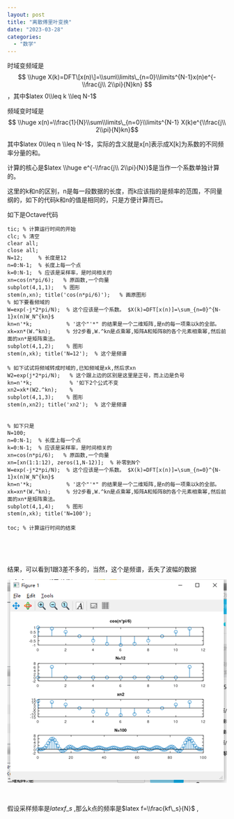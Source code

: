 ```yaml
---
layout: post
title: "离散傅里叶变换"
date: "2023-03-28"
categories: 
  - "数学"
---
```


时域变频域是 $$ \\huge X(k)=DFT\[x(n)\]=\\sum\\limits\_{n=0}\\limits^{N-1}x(n)e^{-\\frac{j\\ 2\\pi}{N}kn} $$，其中$latex 0\\leq k \\leq N-1$

频域变时域是$$ \\huge x(n)=\\frac{1}{N}\\sum\\limits\_{n=0}\\limits^{N-1} X(k)e^{\\frac{j\\ 2\\pi}{N}kn}$$

其中$latex 0\\leq n \\leq N-1$，实际的含义就是x\[n\]表示成X\[k\]为系数的不同频率分量的和。

计算的核心是$latex \\huge e^{-\\frac{j\\ 2\\pi}{N}}$是当作一个系数单独计算的。

这里的k和n的区别，n是每一段数据的长度，而k应该指的是频率的范围，不同量纲的，如下的代码k和n的值是相同的，只是方便计算而已。

如下是Octave代码

```
tic; % 计算运行时间的开始
clc; % 清空
clear all;
close all;
N=12;     % 长度是12
n=0:N-1;  % 长度上每一个点
k=0:N-1;  % 应该是采样率，是时间相关的
xn=cos(n*pi/6);   % 原函数,一个向量
subplot(4,1,1);   % 图形
stem(n,xn); title('cos(n*pi/6)');   % 画原图形
% 如下要看频域的
W=exp(-j*2*pi/N);  % 这个应该是一个系数。 $X(k)=DFT[x(n)]=\sum_{n=0}^{N-1}x(n)W_N^{kn}$
kn=n'*k;           % '这个"'*" 的结果是一个二维矩阵,是n的每一项乘以k的全部。
xk=xn*(W.^kn);     % 分2步看,W.^kn是点乘幂,矩阵A和矩阵B的各个元素相乘幂,然后前面的xn*是矩阵乘法。
subplot(4,1,2);    % 图形
stem(n,xk); title('N=12');  % 这个是频谱

% 如下试试将频域转成时域的,已知频域是xk,然后求xn
W2=exp(j*2*pi/N);   % 这个跟上边的区别是这里是正号，而上边是负号
kn=n'*k;            % '如下2个公式不变
xn2=xk*(W2.^kn);    % 
subplot(4,1,3);    % 图形
stem(n,xn2); title('xn2');  % 这个是频谱


% 如下只是
N=100;
n=0:N-1;  % 长度上每一个点
k=0:N-1;  % 应该是采样率，是时间相关的
xn=cos(n*pi/6);   % 原函数,一个向量
xn=[xn(1:1:12), zeros(1,N-12)];  % 补零到N个
W=exp(-j*2*pi/N);  % 这个应该是一个系数。 $X(k)=DFT[x(n)]=\sum_{n=0}^{N-1}x(n)W_N^{kn}$
kn=n'*k;           % '这个"'*" 的结果是一个二维矩阵,是n的每一项乘以k的全部。
xk=xn*(W.^kn);     % 分2步看,W.^kn是点乘幂,矩阵A和矩阵B的各个元素相乘幂,然后前面的xn*是矩阵乘法。
subplot(4,1,4);    % 图形
stem(n,xk); title('N=100');

toc; % 计算运行时间的结束



```

 

结果，可以看到1跟3差不多的，当然，这个是频谱，丢失了波幅的数据

[![](/assets/image/default/U7OYDF7D7K_5FI0WR6.png)](http://127.0.0.1/?attachment_id=5119)

 

假设采样频率是$latex f\_s$ ,那么k点的频率是$latex f=\\frac{kf\_s}{N}$ ,
